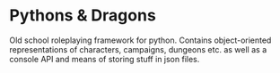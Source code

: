 # Pythons & Dragons
Old school roleplaying framework for python. Contains object-oriented representations of characters, campaigns, dungeons etc. as well as a console API and means of storing stuff in json files.
